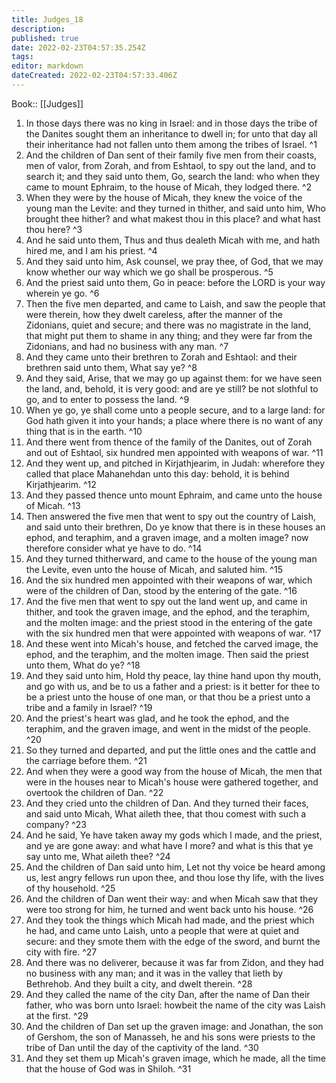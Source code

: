 ```yaml
---
title: Judges_18
description: 
published: true
date: 2022-02-23T04:57:35.254Z
tags: 
editor: markdown
dateCreated: 2022-02-23T04:57:33.406Z
---
```


 Book:: [[Judges]]
 1. In those days there was no king in Israel: and in those days the tribe of the Danites sought them an inheritance to dwell in; for unto that day all their inheritance had not fallen unto them among the tribes of Israel. ^1
 2. And the children of Dan sent of their family five men from their coasts, men of valor, from Zorah, and from Eshtaol, to spy out the land, and to search it; and they said unto them, Go, search the land: who when they came to mount Ephraim, to the house of Micah, they lodged there. ^2
 3. When they were by the house of Micah, they knew the voice of the young man the Levite: and they turned in thither, and said unto him, Who brought thee hither? and what makest thou in this place? and what hast thou here? ^3
 4. And he said unto them, Thus and thus dealeth Micah with me, and hath hired me, and I am his priest. ^4
 5. And they said unto him, Ask counsel, we pray thee, of God, that we may know whether our way which we go shall be prosperous. ^5
 6. And the priest said unto them, Go in peace: before the LORD is your way wherein ye go. ^6
 7. Then the five men departed, and came to Laish, and saw the people that were therein, how they dwelt careless, after the manner of the Zidonians, quiet and secure; and there was no magistrate in the land, that might put them to shame in any thing; and they were far from the Zidonians, and had no business with any man. ^7
 8. And they came unto their brethren to Zorah and Eshtaol: and their brethren said unto them, What say ye? ^8
 9. And they said, Arise, that we may go up against them: for we have seen the land, and, behold, it is very good: and are ye still? be not slothful to go, and to enter to possess the land. ^9
 10. When ye go, ye shall come unto a people secure, and to a large land: for God hath given it into your hands; a place where there is no want of any thing that is in the earth. ^10
 11. And there went from thence of the family of the Danites, out of Zorah and out of Eshtaol, six hundred men appointed with weapons of war. ^11
 12. And they went up, and pitched in Kirjathjearim, in Judah: wherefore they called that place Mahanehdan unto this day: behold, it is behind Kirjathjearim. ^12
 13. And they passed thence unto mount Ephraim, and came unto the house of Micah. ^13
 14. Then answered the five men that went to spy out the country of Laish, and said unto their brethren, Do ye know that there is in these houses an ephod, and teraphim, and a graven image, and a molten image? now therefore consider what ye have to do. ^14
 15. And they turned thitherward, and came to the house of the young man the Levite, even unto the house of Micah, and saluted him. ^15
 16. And the six hundred men appointed with their weapons of war, which were of the children of Dan, stood by the entering of the gate. ^16
 17. And the five men that went to spy out the land went up, and came in thither, and took the graven image, and the ephod, and the teraphim, and the molten image: and the priest stood in the entering of the gate with the six hundred men that were appointed with weapons of war. ^17
 18. And these went into Micah's house, and fetched the carved image, the ephod, and the teraphim, and the molten image. Then said the priest unto them, What do ye? ^18
 19. And they said unto him, Hold thy peace, lay thine hand upon thy mouth, and go with us, and be to us a father and a priest: is it better for thee to be a priest unto the house of one man, or that thou be a priest unto a tribe and a family in Israel? ^19
 20. And the priest's heart was glad, and he took the ephod, and the teraphim, and the graven image, and went in the midst of the people. ^20
 21. So they turned and departed, and put the little ones and the cattle and the carriage before them. ^21
 22. And when they were a good way from the house of Micah, the men that were in the houses near to Micah's house were gathered together, and overtook the children of Dan. ^22
 23. And they cried unto the children of Dan. And they turned their faces, and said unto Micah, What aileth thee, that thou comest with such a company? ^23
 24. And he said, Ye have taken away my gods which I made, and the priest, and ye are gone away: and what have I more? and what is this that ye say unto me, What aileth thee? ^24
 25. And the children of Dan said unto him, Let not thy voice be heard among us, lest angry fellows run upon thee, and thou lose thy life, with the lives of thy household. ^25
 26. And the children of Dan went their way: and when Micah saw that they were too strong for him, he turned and went back unto his house. ^26
 27. And they took the things which Micah had made, and the priest which he had, and came unto Laish, unto a people that were at quiet and secure: and they smote them with the edge of the sword, and burnt the city with fire. ^27
 28. And there was no deliverer, because it was far from Zidon, and they had no business with any man; and it was in the valley that lieth by Bethrehob. And they built a city, and dwelt therein. ^28
 29. And they called the name of the city Dan, after the name of Dan their father, who was born unto Israel: howbeit the name of the city was Laish at the first. ^29
 30. And the children of Dan set up the graven image: and Jonathan, the son of Gershom, the son of Manasseh, he and his sons were priests to the tribe of Dan until the day of the captivity of the land. ^30
 31. And they set them up Micah's graven image, which he made, all the time that the house of God was in Shiloh. ^31
